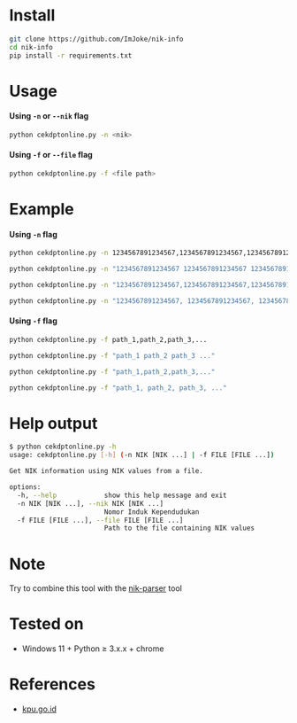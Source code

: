 # Install
```sh
git clone https://github.com/ImJoke/nik-info
cd nik-info
pip install -r requirements.txt
```
# Usage
#### Using `-n` or `--nik` flag
```sh
python cekdptonline.py -n <nik>
```
#### Using `-f` or `--file` flag
```sh
python cekdptonline.py -f <file path>
```
# Example
#### Using `-n` flag
```sh
python cekdptonline.py -n 1234567891234567,1234567891234567,1234567891234567,...
```
```sh
python cekdptonline.py -n "1234567891234567 1234567891234567 1234567891234567 ..."
```
```sh
python cekdptonline.py -n "1234567891234567,1234567891234567,1234567891234567,..."
```
```sh
python cekdptonline.py -n "1234567891234567, 1234567891234567, 1234567891234567, ..."
```
#### Using `-f` flag
```sh
python cekdptonline.py -f path_1,path_2,path_3,...
```
```sh
python cekdptonline.py -f "path_1 path_2 path_3 ..."
```
```sh
python cekdptonline.py -f "path_1,path_2,path_3,..."
```
```sh
python cekdptonline.py -f "path_1, path_2, path_3, ..."
```
# Help output
```sh
$ python cekdptonline.py -h
usage: cekdptonline.py [-h] (-n NIK [NIK ...] | -f FILE [FILE ...])

Get NIK information using NIK values from a file.

options:
  -h, --help            show this help message and exit
  -n NIK [NIK ...], --nik NIK [NIK ...]
                        Nomor Induk Kependudukan
  -f FILE [FILE ...], --file FILE [FILE ...]
                        Path to the file containing NIK values
```
# Note
Try to combine this tool with the [nik-parser](https://github.com/ImJoke/nik-parser "nik-parser") tool
# Tested on
- Windows 11 + Python ≥ 3.x.x + chrome
# References
- [kpu.go.id](https://cekdptonline.kpu.go.id "cekdptonline")
